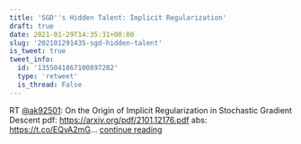 ```yaml
---
title: 'SGD''s Hidden Talent: Implicit Regularization'
draft: true
date: 2021-01-29T14:35:31+00:00
slug: '202101291435-sgd-hidden-talent'
is_tweet: true
tweet_info:
  id: '1355041867100897282'
  type: 'retweet'
  is_thread: False
---
```




RT [@ak92501](https://x.com/ak92501): On the Origin of Implicit Regularization in Stochastic Gradient Descent
pdf: <https://arxiv.org/pdf/2101.12176.pdf>
abs: <https://t.co/EQvA2mG>… [continue reading](https://x.com/sytelus/status/1355041867100897282)
